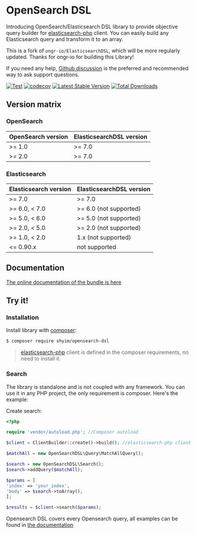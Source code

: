 # OpenSearch DSL

Introducing OpenSearch/Elasticsearch DSL library to provide objective query builder for [elasticsearch-php](https://github.com/elastic/elasticsearch-php) client. You can easily build any Elasticsearch query and transform it to an array.

This is a fork of `ongr-io/ElasticsearchDSL`, which will be more regularly updated. Thanks for ongr-io for building this Library!

If you need any help, [Github discussion](https://github.com/shyim/opensearch-dsl/discussions)
is the preferred and recommended way to ask support questions.

[![Test](https://github.com/shyim/opensearch-dsl/actions/workflows/test.yml/badge.svg)](https://github.com/shyim/opensearch-dsl/actions/workflows/test.yml)
[![codecov](https://codecov.io/gh/shyim/opensearch-dsl/branch/7.2/graph/badge.svg)](https://codecov.io/gh/shyim/opensearch-dsl)
[![Latest Stable Version](https://poser.pugx.org/shyim/opensearch-dsl/v/stable)](https://packagist.org/packages/shyim/opensearch-dsl)
[![Total Downloads](https://poser.pugx.org/shyim/opensearch-dsl/downloads)](https://packagist.org/packages/shyim/opensearch-dsl)


## Version matrix

### OpenSearch

| OpenSearch version | ElasticsearchDSL version    |
|--------------------| --------------------------- |
| >= 1.0             | >= 7.0                      |
| >= 2.0             | >= 7.0                      |

### Elasticsearch

| Elasticsearch version | ElasticsearchDSL version    |
| --------------------- | --------------------------- |
| >= 7.0                | >= 7.0                      |
| >= 6.0, < 7.0         | >= 6.0 (not supported)      |
| >= 5.0, < 6.0         | >= 5.0 (not supported)      |
| >= 2.0, < 5.0         | >= 2.0 (not supported)      |
| >= 1.0, < 2.0         | 1.x (not supported)         |
| <= 0.90.x             | not supported               |

## Documentation

[The online documentation of the bundle is here](docs/index.md)

## Try it!

### Installation

Install library with [composer](https://getcomposer.org):

```bash
$ composer require shyim/opensearch-dsl
```

> [elasticsearch-php](https://github.com/elastic/elasticsearch-php) client is defined in the composer requirements, no need to install it.

### Search

The library is standalone and is not coupled with any framework. You can use it in any PHP project, the only requirement is composer.  Here's the example:

Create search:

```php
<?php

require 'vendor/autoload.php'; //Composer autoload

$client = ClientBuilder::create()->build(); //elasticsearch-php client

$matchAll = new OpenSearchDSL\Query\MatchAllQuery();

$search = new OpenSearchDSL\Search();
$search->addQuery($matchAll);

$params = [
'index' => 'your_index',
'body' => $search->toArray(),
];

$results = $client->search($params);
```

Opensearch DSL covers every Opensearch query, all examples can be found in [the documentation](docs/index.md)
